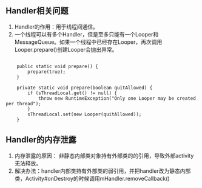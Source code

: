 ## Handler相关问题
1. Handler的作用：用于线程间通信。
2. 一个线程可以有多个Handler，但是至多只能有一个Looper和MessageQueue。如果一个线程中已经存在Looper，再次调用Looper.prepare()创建Looper会抛出异常。

```

    public static void prepare() {
        prepare(true);
    }

    private static void prepare(boolean quitAllowed) {
        if (sThreadLocal.get() != null) {
            throw new RuntimeException("Only one Looper may be created per thread");
        }
        sThreadLocal.set(new Looper(quitAllowed));
    }
```

## Handler的内存泄露
1. 内存泄露的原因： 非静态内部类对象持有外部类的的引用，导致外部activity无法释放。
2. 解决办法：handler内部类持有外部类的弱引用，并把handler改为静态内部类，Activity#onDestroy的时候调用mHandler.removeCallback()